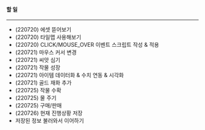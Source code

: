 #### 할 일
----------
- (220720) 에셋 뜯어보기
- (220720) 타일맵 사용해보기
- (220720) CLICK/MOUSE_OVER 이벤트 스크립트 작성 & 적용
- (220721) 마우스 커서 변경
- (220721) 씨앗 심기
- (220721) 작물 성장
- (220721) 아이템 데이터화 & 수치 연동 & 시각화
- (220721) 골드 재화 추가
- (220725) 작물 수확
- (220725) 물 주기
- (220725) 구매/판매
- (220726) 현재 진행상황 저장
- 저장된 정보 불러와서 이어하기
